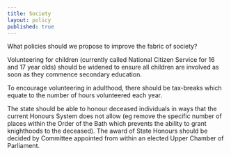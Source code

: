 ```yaml
---
title: Society
layout: policy
published: true
---
```


What policies should we propose to improve the fabric of society?

Volunteering for children (currently called National Citizen Service for 16 and 17 year olds) should be widened to ensure all children are involved as soon as they commence secondary education.

To encourage volunteering in adulthood, there should be tax-breaks which equate to the number of hours volunteered each year.

The state should be able to honour deceased individuals in ways that the current Honours System does not allow (eg remove the specific number of places within the Order of the Bath which prevents the ability to grant knighthoods to the deceased). The award of State Honours should be decided by Committee appointed from within an elected Upper Chamber of Parliament.
